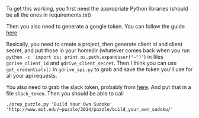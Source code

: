 To get this working, you first need the appropriate Python libraries (should be all the ones in requirements.txt)

Then you also need to generate a google token. You can follow the guide [here](https://developers.google.com/drive/web/quickstart/quickstart-python#step_1_enable_the_drive_api)

Basically, you need to create a project, then generate client id and client secret, and put those in your homedir (whatever comes back when you run `python -c 'import os; print os.path.expanduser("~")'`) in files `gdrive_client_id` and `gdrive_client_secret`. Then I think you can use `get_credentials()` in `gdrive_api.py` to grab and save the token you'll use for all your api requests.

You also need to grab the slack token, probably from [here](https://api.slack.com/web#auth). And put that in a file `slack_token`. Then you should be able to call
```
./prep_puzzle.py 'Build Your Own Sudoku' 'http://www.mit.edu/~puzzle/2014/puzzle/build_your_own_sudoku/'
```
